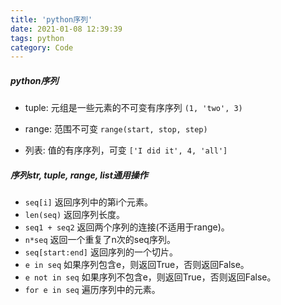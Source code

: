 ```yaml
---
title: 'python序列'
date: 2021-01-08 12:39:39
tags: python
category: Code
---
```


##### python序列
* tuple: 元组是一些元素的不可变有序序列
`(1, 'two', 3)`

* range: 范围不可变
`range(start, stop, step)`

* 列表: 值的有序序列，可变
`['I did it', 4, 'all']`  
<!-- more -->
##### 序列str, tuple, range, list通用操作
* `seq[i]`
返回序列中的第i个元素。
* `len(seq)`
返回序列长度。
* `seq1 + seq2`
返回两个序列的连接(不适用于range)。
* `n*seq`
返回一个重复了n次的seq序列。
* `seq[start:end]`
返回序列的一个切片。
* `e in seq`
如果序列包含e，则返回True，否则返回False。
* `e not in seq`
如果序列不包含e，则返回True，否则返回False。
* `for e in seq`
遍历序列中的元素。  